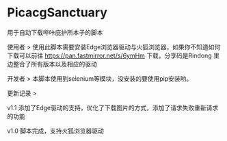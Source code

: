 # PicacgSanctuary
用于自动下载哔咔庇护所本子的脚本

使用者 > 使用此脚本需要安装Edge浏览器驱动与火狐浏览器，如果你不知道如何下载可以前往
https://pan.fastmirror.net/s/6ymHm
下载，分享码是Rindong 里边整合了所有版本以及相应的驱动

开发者 > 本脚本使用到selenium等模块，没安装的要使用pip安装哟。


更新记录 >

v1.1
添加了Edge驱动的支持，优化了下载图片的方式，添加了请求失败重新请求的功能

v1.0
脚本完成，支持火狐浏览器驱动
